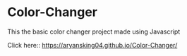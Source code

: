 # Color-Changer
This the basic color changer project made using Javascript

Click here:: https://aryansking04.github.io/Color-Changer/
